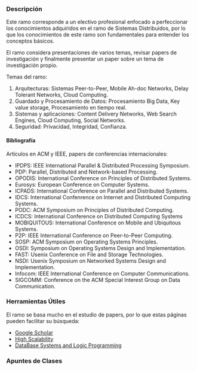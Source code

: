 ### Descripción

Este ramo corresponde a un electivo profesional enfocado a perfeccionar los 
conocimientos adquiridos en el ramo de Sistemas Distribuidos, por lo que los 
conocimientos de este ramo son fundamentales para entender los conceptos básicos.

El ramo considera presentaciones de varios temas, revisar papers de 
investigación y finalmente presentar un paper sobre un tema de investigación
propio.

Temas del ramo:

 1. Arquitecturas: Sistemas Peer-to-Peer, Mobile Ah-doc
Networks, Delay Tolerant Networks, Cloud Computing.
 2. Guardado y Procesamiento de Datos: Procesamiento Big Data, Key
value storage, Procesamiento en tiempo real.
 3. Sistemas y aplicaciones: Content Delivery Networks,
Web Search Engines, Cloud Computing, Social
Networks.
 4. Seguridad: Privacidad, Integridad, Confianza.

#### Bibliografía

Artículos en ACM y IEEE, papers de conferencias internacionales:

 * IPDPS: IEEE International Parallel & Distributed Processing Symposium.
 * PDP: Parallel, Distributed and Network-based Processing.
 * OPODIS: International Conference on Principles of Distributed Systems.
 * Eurosys: European Conference on Computer Systems.
 * ICPADS: International Conference on Parallel and Distributed Systems.
 * IDCS: International Confenrence on Internet and Distributed Computing Systems.
 * PODC: ACM Symposium on Principles of Distributed Computing.
 * ICDCS: International Conference on Distributed Computing Systems
 * MOBIQUITOUS: International Conference on Mobile and Ubiquitous Systems.
 * P2P: IEEE International Conference on Peer-to-Peer Computing.
 * SOSP: ACM Symposium on Operating Systems Principles.
 * OSDI: Symposium on Operating Systems Design and Implementation.
 * FAST: Usenix Conference on File and Storage Technologies.
 * NSDI: Usenix Symposium on Networked Systems Design and Implementation.
 * Infocom: IEEE International Conference on Computer Communications.
 * SIGCOMM: Conference on the ACM Special Interest Group on Data Communication.

### Herramientas Útiles

El ramo se basa mucho en el estudio de papers, por lo que estas páginas pueden
facilitar su búsqueda:

 * [Google Scholar](https://scholar.google.cl/)
 * [High Scalability](http://highscalability.com)
 * [DataBase Systems and Logic Programming](http://dblp.org/)

### Apuntes de Clases

